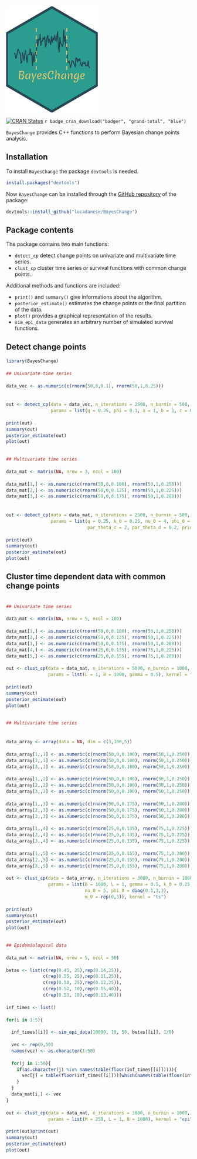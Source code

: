 
<img src="bayeschange_logo.png" width="250" align="center"/>

<!-- badges: start -->
[![CRAN Status](http://www.r-pkg.org/badges/version/BayesChange)](https://cran.r-project.org/package=BayesChange) `r badge_cran_download("badger", "grand-total", "blue")`
<!-- badges: end -->

`BayesChange` provides C++ functions to perform Bayesian change points analysis.

## Installation

To install `BayesChange` the package `devtools` is needed. 

``` r
install.packages("devtools")
```

Now `BayesChange` can be installed through the [GitHub repository](https://github.com/lucadanese/BayesChange) of the package:

``` r
devtools::install_github("lucadanese/BayesChange")
```

## Package contents

The package contains two main functions: 

* `detect_cp` detect change points on univariate and multivariate time series. 
* `clust_cp` cluster time series or survival functions with common change points. 

Additional methods and functions are included: 

* `print()` and `summary()` give informations about the algorithm.
* `posterior_estimate()` estimates the change points or the final partition of the data. 
* `plot()` provides a graphical representation of the results. 
* `sim_epi_data` generates an arbitrary number of simulated survival functions. 

## Detect change points 


``` r
library(BayesChange)

## Univariate time series

data_vec <- as.numeric(c(rnorm(50,0,0.1), rnorm(50,1,0.25)))


out <- detect_cp(data = data_vec, n_iterations = 2500, n_burnin = 500,
                 params = list(q = 0.25, phi = 0.1, a = 1, b = 1, c = 0.1))

print(out)
summary(out)
posterior_estimate(out)
plot(out)

``` 

``` r

## Multivariate time series

data_mat <- matrix(NA, nrow = 3, ncol = 100)

data_mat[1,] <- as.numeric(c(rnorm(50,0,0.100), rnorm(50,1,0.250)))
data_mat[2,] <- as.numeric(c(rnorm(50,0,0.125), rnorm(50,1,0.225)))
data_mat[3,] <- as.numeric(c(rnorm(50,0,0.175), rnorm(50,1,0.280)))


out <- detect_cp(data = data_mat, n_iterations = 2500, n_burnin = 500,
                 params = list(q = 0.25, k_0 = 0.25, nu_0 = 4, phi_0 = diag(1,3,3), m_0 = rep(0,3),
                               par_theta_c = 2, par_theta_d = 0.2, prior_var_gamma = 0.1))

print(out)
summary(out)
posterior_estimate(out)
plot(out)

``` 

## Cluster time dependent data with common change points 

``` r

## Univariate time series

data_mat <- matrix(NA, nrow = 5, ncol = 100)

data_mat[1,] <- as.numeric(c(rnorm(50,0,0.100), rnorm(50,1,0.250)))
data_mat[2,] <- as.numeric(c(rnorm(50,0,0.125), rnorm(50,1,0.225)))
data_mat[3,] <- as.numeric(c(rnorm(50,0,0.175), rnorm(50,1,0.280)))
data_mat[4,] <- as.numeric(c(rnorm(25,0,0.135), rnorm(75,1,0.225)))
data_mat[5,] <- as.numeric(c(rnorm(25,0,0.155), rnorm(75,1,0.280)))

out <- clust_cp(data = data_mat, n_iterations = 5000, n_burnin = 1000,
                params = list(L = 1, B = 1000, gamma = 0.5), kernel = "ts")

print(out)
summary(out)
posterior_estimate(out)
plot(out)

``` 

``` r

## Multivariate time series


data_array <- array(data = NA, dim = c(3,100,5))

data_array[1,,1] <- as.numeric(c(rnorm(50,0,0.100), rnorm(50,1,0.250)))
data_array[2,,1] <- as.numeric(c(rnorm(50,0,0.100), rnorm(50,1,0.250)))
data_array[3,,1] <- as.numeric(c(rnorm(50,0,0.100), rnorm(50,1,0.250)))

data_array[1,,2] <- as.numeric(c(rnorm(50,0,0.100), rnorm(50,1,0.250)))
data_array[2,,2] <- as.numeric(c(rnorm(50,0,0.100), rnorm(50,1,0.250)))
data_array[3,,2] <- as.numeric(c(rnorm(50,0,0.100), rnorm(50,1,0.250)))

data_array[1,,3] <- as.numeric(c(rnorm(50,0,0.175), rnorm(50,1,0.280)))
data_array[2,,3] <- as.numeric(c(rnorm(50,0,0.175), rnorm(50,1,0.280)))
data_array[3,,3] <- as.numeric(c(rnorm(50,0,0.175), rnorm(50,1,0.280)))

data_array[1,,4] <- as.numeric(c(rnorm(25,0,0.135), rnorm(75,1,0.225)))
data_array[2,,4] <- as.numeric(c(rnorm(25,0,0.135), rnorm(75,1,0.225)))
data_array[3,,4] <- as.numeric(c(rnorm(25,0,0.135), rnorm(75,1,0.225)))

data_array[1,,5] <- as.numeric(c(rnorm(25,0,0.155), rnorm(75,1,0.280)))
data_array[2,,5] <- as.numeric(c(rnorm(25,0,0.155), rnorm(75,1,0.280)))
data_array[3,,5] <- as.numeric(c(rnorm(25,0,0.155), rnorm(75,1,0.280)))

out <- clust_cp(data = data_array, n_iterations = 3000, n_burnin = 1000,
                params = list(B = 1000, L = 1, gamma = 0.5, k_0 = 0.25,
                              nu_0 = 5, phi_0 = diag(0.1,3,3),
                              m_0 = rep(0,3)), kernel = "ts")

print(out)
summary(out)
posterior_estimate(out)
plot(out)


``` 

``` r

## Epidemiological data

data_mat <- matrix(NA, nrow = 5, ncol = 50)

betas <- list(c(rep(0.45, 25),rep(0.14,25)),
              c(rep(0.55, 25),rep(0.11,25)),
              c(rep(0.50, 25),rep(0.12,25)),
              c(rep(0.52, 10),rep(0.15,40)),
              c(rep(0.53, 10),rep(0.13,40)))

inf_times <- list()

for(i in 1:5){

  inf_times[[i]] <- sim_epi_data(10000, 10, 50, betas[[i]], 1/8)

  vec <- rep(0,50)
  names(vec) <- as.character(1:50)

  for(j in 1:50){
    if(as.character(j) %in% names(table(floor(inf_times[[i]])))){
      vec[j] = table(floor(inf_times[[i]]))[which(names(table(floor(inf_times[[i]]))) == j)]
    }
  }
  data_mat[i,] <- vec
}

out <- clust_cp(data = data_mat, n_iterations = 3000, n_burnin = 1000,
                params = list(M = 250, L = 1, B = 1000), kernel = "epi")

print(out)print(out)
summary(out)
posterior_estimate(out)
plot(out)

```

